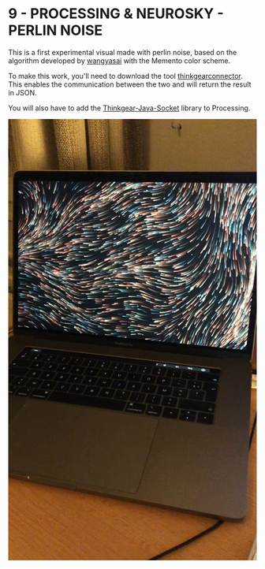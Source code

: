 # 9 - PROCESSING & NEUROSKY - PERLIN NOISE

This is a first experimental visual made with perlin noise, based on the algorithm developed by [wangyasai](https://wangyasai.github.io/Perlin-Noise/) with the Memento color scheme. 

To make this work, you'll need to download the tool [thinkgearconnector](http://developer.neurosky.com/docs/doku.php?id=thinkgear_connector_tgc). This enables the communication between the two and will return the result in JSON.

You will also have to add the [Thinkgear-Java-Socket](https://github.com/borg/ThinkGear-Java-socket) library to Processing.

![example](sketch.png "Example")